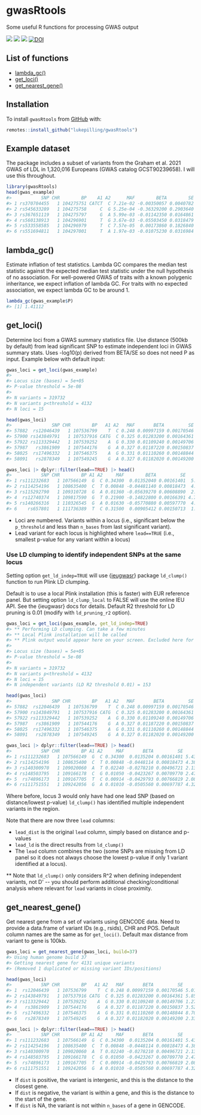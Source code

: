 
<!-- README.md is generated from README.Rmd. Please edit that file -->

# gwasRtools
Some useful R functions for processing GWAS output

<!-- badges: start -->
[![](https://img.shields.io/badge/version-0.1.2-informational.svg)](https://github.com/lukepilling/gwasRtools)
[![](https://img.shields.io/github/last-commit/lukepilling/gwasRtools.svg)](https://github.com/lukepilling/gwasRtools/commits/master)
[![](https://img.shields.io/badge/lifecycle-experimental-orange)](https://www.tidyverse.org/lifecycle/#experimental)
[![DOI](https://zenodo.org/badge/655790727.svg)](https://zenodo.org/badge/latestdoi/655790727)
<!-- badges: end -->

## List of functions
  - [lambda_gc()](#lambda_gc)
  - [get_loci()](#get_loci)
  - [get_nearest_gene()](#get_nearest_gene)


## Installation
To install `gwasRtools` from [GitHub](https://github.com/) with:


```r
remotes::install_github("lukepilling/gwasRtools")
```

## Example dataset
The package includes a subset of variants from the Graham et al. 2021 GWAS of LDL in 1,320,016 Europeans (GWAS catalog GCST90239658). I will use this throughout.


```r
library(gwasRtools)
head(gwas_example)
#>           SNP CHR        BP    A1 A2      MAF        BETA        SE     P
#> 1 rs370704455   1 104275751 CATCT  C 7.21e-02 -0.00350057 0.0040782 0.391
#> 2 rs545633289   1 104275758     C  G 5.25e-04 -0.36329200 0.2903640 0.211
#> 3 rs367651119   1 104275797     G  A 5.99e-03 -0.01142350 0.0164861 0.488
#> 4 rs560138913   1 104296901     T  G 3.67e-03 -0.05503450 0.0318479 0.084
#> 5 rs533558585   1 104296979     T  C 7.57e-05  0.00173860 0.1826840 0.992
#> 6 rs551694811   1 104297001     T  A 1.97e-03 -0.01075230 0.0316984 0.734
```

## lambda_gc()
Estimate inflation of test statistics. Lambda GC compares the median test statistic against the expected median test statistic under the null hypothesis of no association. For well-powered GWAS of traits with a known polygenic inheritance, we expect inflation of lambda GC. For traits with no expected association, we expect lambda GC to be around 1.


```r
lambda_gc(gwas_example$P)
#> [1] 1.41112
```

## get_loci()
Determine loci from a GWAS summary statistics file. Use distance (500kb by default) from lead significant SNP to estimate independent loci in GWAS summary stats. Uses -log10(p) derived from BETA/SE so does not need P as input. Example below with default input:


```r
gwas_loci = get_loci(gwas_example)
#> 
#> Locus size (bases) = 5e+05
#> P-value threshold = 5e-08
#> 
#> N variants = 319732
#> N variants p<threshold = 4132
#> N loci = 15

head(gwas_loci)
#>               SNP CHR        BP   A1 A2   MAF       BETA         SE        P locus  lead
#> 57882  rs12046439   1 107536799    T  C 0.248 0.00997159 0.00170546 5.01e-09     1 FALSE
#> 57900 rs143849791   1 107537916 CATG  C 0.325 0.01283200 0.00164361 5.85e-15     1 FALSE
#> 57922 rs113329442   1 107539252    A  G 0.330 0.01109240 0.00149706 1.27e-13     1 FALSE
#> 57987   rs3861909   1 107544176    G  A 0.327 0.01187220 0.00150837 3.52e-15     1 FALSE
#> 58025  rs17496332   1 107546375    A  G 0.331 0.01110260 0.00148844 8.70e-14     1 FALSE
#> 58091   rs2878349   1 107549245    G  A 0.327 0.01182020 0.00149200 2.33e-15     1 FALSE

gwas_loci |> dplyr::filter(lead==TRUE) |> head()
#>           SNP CHR        BP A1 A2     MAF        BETA         SE         P locus lead
#> 1 rs111232683   1 107566149  G  C 0.34300  0.01352040 0.00161401  5.43e-17     1 TRUE
#> 2 rs114254196   1 108635400  C  T 0.00848 -0.04481140 0.00818473  4.38e-08     2 TRUE
#> 3 rs115292790   1 109310728  G  A 0.01360 -0.05639270 0.00608890  2.01e-20     3 TRUE
#> 4  rs12740374   1 109817590  G  T 0.21900 -0.14822800 0.00166391 4.73e-305     4 TRUE
#> 5 rs140266316   1 110326545  G  A 0.01630 -0.05770880 0.00597770  4.73e-22     5 TRUE
#> 6    rs657801   1 111736389  T  C 0.31500  0.00905412 0.00150713  1.88e-09     6 TRUE
```

 - Loci are numbered. Variants within a locus (i.e., significant below the `p_threshold` and less than `n_bases` from last significant variant).
 - Lead variant for each locus is highlighted where `lead==TRUE` (i.e., smallest p-value for any variant within a locus)

### Use LD clumping to identify independent SNPs at the same locus 

Setting option `get_ld_indep=TRUE` will use {[ieugwasr](https://github.com/MRCIEU/ieugwasr)} package `ld_clump()` function to run Plink LD clumping. 

Default is to use a local Plink installation (this is faster) with EUR reference panel. But setting option `ld_clump_local` to FALSE will use the online IEU API. See the {ieugwasr} docs for details. Default R2 threshold for LD pruning is 0.01 (modify with `ld_pruning_r2` option). 


```r
gwas_loci = get_loci(gwas_example, get_ld_indep=TRUE)
#> ** Performing LD clumping. Can take a few minutes
#> ** Local Plink installation will be called 
#> ** Plink output would appear here on your screen. Excluded here for the README
#> 
#> Locus size (bases) = 5e+05
#> P-value threshold = 5e-08
#> 
#> N variants = 319732
#> N variants p<threshold = 4132
#> N loci = 15
#> N independent variants (LD R2 threshold 0.01) = 153

head(gwas_loci)
#>               SNP CHR        BP   A1 A2   MAF       BETA         SE        P locus  lead lead_dist lead_ld
#> 57882  rs12046439   1 107536799    T  C 0.248 0.00997159 0.00170546 5.01e-09     1 FALSE     FALSE   FALSE
#> 57900 rs143849791   1 107537916 CATG  C 0.325 0.01283200 0.00164361 5.85e-15     1 FALSE     FALSE   FALSE
#> 57922 rs113329442   1 107539252    A  G 0.330 0.01109240 0.00149706 1.27e-13     1 FALSE     FALSE   FALSE
#> 57987   rs3861909   1 107544176    G  A 0.327 0.01187220 0.00150837 3.52e-15     1 FALSE     FALSE   FALSE
#> 58025  rs17496332   1 107546375    A  G 0.331 0.01110260 0.00148844 8.70e-14     1 FALSE     FALSE   FALSE
#> 58091   rs2878349   1 107549245    G  A 0.327 0.01182020 0.00149200 2.33e-15     1 FALSE     FALSE   FALSE

gwas_loci |> dplyr::filter(lead==TRUE) |> head()
#>           SNP CHR        BP A1 A2     MAF       BETA         SE        P locus lead lead_dist lead_ld
#> 1 rs111232683   1 107566149  G  C 0.34300  0.0135204 0.00161401 5.43e-17     1 TRUE      TRUE    TRUE
#> 2 rs114254196   1 108635400  C  T 0.00848 -0.0448114 0.00818473 4.38e-08     2 TRUE      TRUE    TRUE
#> 3 rs140300970   1 109020060  A  T 0.02240 -0.0278210 0.00496721 2.13e-08     3 TRUE     FALSE    TRUE
#> 4 rs148503795   1 109166178  C  G 0.01050 -0.0423267 0.00709770 2.47e-09     3 TRUE     FALSE    TRUE
#> 5  rs74896173   1 109167705  T  C 0.00914 -0.0429793 0.00766819 2.08e-08     3 TRUE     FALSE    TRUE
#> 6 rs111751551   1 109242056  G  A 0.01010 -0.0505560 0.00697787 4.32e-13     3 TRUE     FALSE    TRUE
```


Where before, locus 3 would only have had one lead SNP (based on distance/lowest p-value) `ld_clump()` has identified multiple independent variants in the region.

Note that there are now three `lead` columns:
 - `lead_dist` is the original `lead` column, simply based on distance and p-values
 - `lead_ld` is the direct results from `ld_clump()`
 - The `lead` column combines the two (some SNPs are missing from LD panel so it does not always choose the lowest p-value if only 1 variant identified at a locus).

** Note that `ld_clump()` only considers R^2 when defining independent variants, not D' -- you should perform additional checking/conditional analysis where relevant for `lead` variants in close proximity.


## get_nearest_gene()
Get nearest gene from a set of variants using GENCODE data. Need to provide a data.frame of variant IDs (e.g., rsids), CHR and POS. Default column names are the same as for `get_loci()`. Default max distance from variant to gene is 100kb.


```r
gwas_loci = get_nearest_gene(gwas_loci, build=37)
#> Using human genome build 37
#> Getting nearest gene for 4131 unique variants
#> (Removed 1 duplicated or missing variant IDs/positions)

head(gwas_loci)
#>           SNP CHR        BP   A1 A2   MAF       BETA         SE        P locus  lead lead_dist lead_ld  gene  dist
#> 1  rs12046439   1 107536799    T  C 0.248 0.00997159 0.00170546 5.01e-09     1 FALSE     FALSE   FALSE PRMT6 62468
#> 2 rs143849791   1 107537916 CATG  C 0.325 0.01283200 0.00164361 5.85e-15     1 FALSE     FALSE   FALSE PRMT6 61351
#> 3 rs113329442   1 107539252    A  G 0.330 0.01109240 0.00149706 1.27e-13     1 FALSE     FALSE   FALSE PRMT6 60015
#> 4   rs3861909   1 107544176    G  A 0.327 0.01187220 0.00150837 3.52e-15     1 FALSE     FALSE   FALSE PRMT6 55091
#> 5  rs17496332   1 107546375    A  G 0.331 0.01110260 0.00148844 8.70e-14     1 FALSE     FALSE   FALSE PRMT6 52892
#> 6   rs2878349   1 107549245    G  A 0.327 0.01182020 0.00149200 2.33e-15     1 FALSE     FALSE   FALSE PRMT6 50022

gwas_loci |> dplyr::filter(lead==TRUE) |> head()
#>           SNP CHR        BP A1 A2     MAF       BETA         SE        P locus lead lead_dist lead_ld     gene   dist
#> 1 rs111232683   1 107566149  G  C 0.34300  0.0135204 0.00161401 5.43e-17     1 TRUE      TRUE    TRUE    PRMT6  33118
#> 2 rs114254196   1 108635400  C  T 0.00848 -0.0448114 0.00818473 4.38e-08     2 TRUE      TRUE    TRUE SLC25A24  41258
#> 3 rs140300970   1 109020060  A  T 0.02240 -0.0278210 0.00496721 2.13e-08     3 TRUE     FALSE    TRUE    NBPF6   6436
#> 4 rs148503795   1 109166178  C  G 0.01050 -0.0423267 0.00709770 2.47e-09     3 TRUE     FALSE    TRUE  FAM102B -63467
#> 5  rs74896173   1 109167705  T  C 0.00914 -0.0429793 0.00766819 2.08e-08     3 TRUE     FALSE    TRUE  FAM102B -64994
#> 6 rs111751551   1 109242056  G  A 0.01010 -0.0505560 0.00697787 4.32e-13     3 TRUE     FALSE    TRUE  PRPF38B  -7111
```
 - If `dist` is positive, the variant is intergenic, and this is the distance to the closest gene.
 - If `dist` is negative, the variant is within a gene, and this is the distance to the start of the gene.
 - If `dist` is NA, the variant is not within `n_bases` of a gene in GENCODE.

